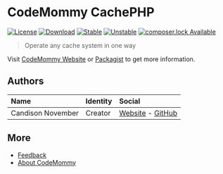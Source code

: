 # CodeMommy CachePHP

[![License](https://poser.pugx.org/CodeMommy/CachePHP/license?format=flat-square)](LICENSE)
[![Download](https://poser.pugx.org/CodeMommy/CachePHP/downloads?format=flat-square)](https://packagist.org/packages/CodeMommy/CachePHP)
[![Stable](https://poser.pugx.org/CodeMommy/CachePHP/version?format=flat-square)](https://packagist.org/packages/CodeMommy/CachePHP)
[![Unstable](https://poser.pugx.org/CodeMommy/CachePHP/v/unstable?format=flat-square)](https://packagist.org/packages/CodeMommy/CachePHP)
[![composer.lock Available](https://poser.pugx.org/CodeMommy/CachePHP/composerlock?format=flat-square)](https://packagist.org/packages/CodeMommy/CachePHP)


> Operate any cache system in one way

Visit [CodeMommy Website](http://www.codemommy.com) or [Packagist](https://packagist.org/packages/CodeMommy/CachePHP) to get more information.

## Authors

| Name | Identity | Social |
| :--- | :------- | :----- |
| Candison November | Creator  | [Website](http://www.kandisheng.com) - [GitHub](https://github.com/KanDisheng) |

## More

- [Feedback](https://github.com/CodeMommy/CachePHP/issues)
- [About CodeMommy](https://github.com/CodeMommy/CodeMommy)